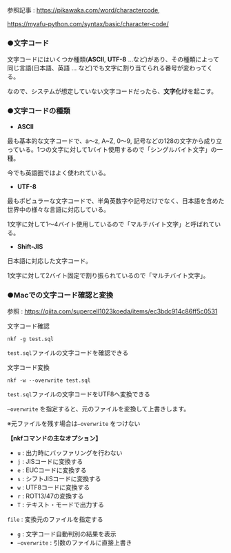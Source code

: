 参照記事 : https://pikawaka.com/word/charactercode,

https://myafu-python.com/syntax/basic/character-code/

### ●文字コード

文字コードにはいくつか種類(**ASCII**, **UTF-8** …など)があり、その種類によって同じ言語(日本語、英語 … など)でも文字に割り当てられる番号が変わってくる。

なので、システムが想定していない文字コードだったら、**文字化け**を起こす。

### ●文字コードの種類

- **ASCll**

最も基本的な文字コードで、a〜z, A~Z, 0〜9, 記号などの128の文字から成り立っている。1つの文字に対して1バイト使用するので「シングルバイト文字」の一種。

今でも英語圏ではよく使われている。

- **UTF-8**

最もポピュラーな文字コードで、半角英数字や記号だけでなく、日本語を含めた世界中の様々な言語に対応している。

1文字に対して1〜4バイト使用しているので「マルチバイト文字」と呼ばれている。

- **Shift-JIS**

日本語に対応した文字コード。

1文字に対して2バイト固定で割り振られているので「マルチバイト文字」。

### ●**Macでの文字コード確認と変換**

参照 : https://qiita.com/supercell1023koeda/items/ec3bdc914c86ff5c0531

文字コード確認

```
nkf -g test.sql
```

`test.sql`ファイルの文字コードを確認できる

文字コード変換

```
nkf -w --overwrite test.sql
```

`test.sql`ファイルの文字コードをUTF8へ変換できる

`–overwrite` を指定すると、元のファイルを変換して上書きします。

※元ファイルを残す場合は`–overwrite` をつけない

**【nkfコマンドの主なオプション】**

- `u`  : 出力時にバッファリングを行わない
- `j` : JISコードに変換する
- `e` :  EUCコードに変換する
- `s` :  シフトJISコードに変換する
- `w` :  UTF8コードに変換する
- `r`  : ROT13/47の変換する
- `T` : テキスト・モードで出力する

`file`  : 変換元のファイルを指定する

- `g` :  文字コード自動判別の結果を表示
- `–overwrite`  : 引数のファイルに直接上書き
